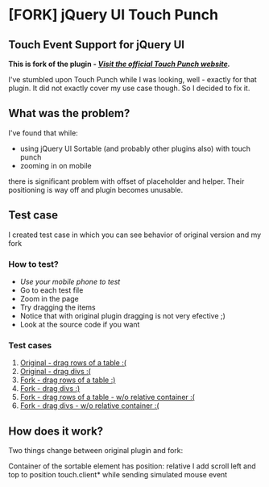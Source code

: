 # [FORK] jQuery UI Touch Punch
## Touch Event Support for jQuery UI

**This is fork of the plugin - _[Visit the official Touch Punch website](http://touchpunch.furf.com)._**

I've stumbled upon Touch Punch while I was looking, well - exactly for that plugin. It did not exactly cover my use case though. So I decided to fix it.

## What was the problem?

I've found that while:
- using jQuery UI Sortable (and probably other plugins also) with touch punch
- zooming in on mobile

there is significant problem with offset of placeholder and helper. Their positioning is way off and plugin becomes unusable.

## Test case

I created test case in which you can see behavior of original version and my fork

### How to test?

- *Use your mobile phone to test*
- Go to each test file
- Zoom in the page
- Try dragging the items
- Notice that with original plugin dragging is not very efective ;)
- Look at the source code if you want

### Test cases

1. [Original - drag rows of a table :(](http://mash.stronazen.pl/kocik/jquery-ui-touch-punch/example/regular-table.html)
2. [Original - drag divs :(](http://mash.stronazen.pl/kocik/jquery-ui-touch-punch/example/regular-div.html)
3. [Fork - drag rows of a table :)](http://mash.stronazen.pl/kocik/jquery-ui-touch-punch/example/fork-table.html)
4. [Fork - drag divs :)](http://mash.stronazen.pl/kocik/jquery-ui-touch-punch/example/fork-div.html)
5. [Fork - drag rows of a table - w/o relative container :(](http://mash.stronazen.pl/kocik/jquery-ui-touch-punch/example/fork-table-norelative.html)
6. [Fork - drag divs - w/o relative container :(](http://mash.stronazen.pl/kocik/jquery-ui-touch-punch/example/fork-div-norelative.html)

## How does it work?

Two things change between original plugin and fork:

Container of the sortable element has position: relative
I add scroll left and top to position touch.client* while sending simulated mouse event
